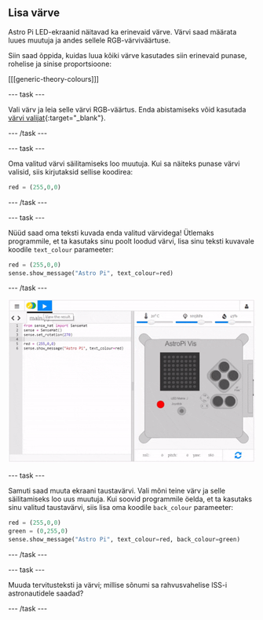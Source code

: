 ## Lisa värve

Astro Pi LED-ekraanid näitavad ka erinevaid värve. Värvi saad määrata luues muutuja ja andes sellele RGB-värviväärtuse.

Siin saad õppida, kuidas luua kõiki värve kasutades siin erinevaid punase, rohelise ja sinise proportsioone:

[[[generic-theory-colours]]]

\--- task \---

Vali värv ja leia selle värvi RGB-väärtus. Enda abistamiseks võid kasutada [värvi valijat](https://www.w3schools.com/colors/colors_rgb.asp){:target="_blank"}.

\--- /task \---

\--- task \---

Oma valitud värvi säilitamiseks loo muutuja. Kui sa näiteks punase värvi valisid, siis kirjutaksid sellise koodirea:

```python
red = (255,0,0)
```

\--- /task \---

\--- task \---

Nüüd saad oma teksti kuvada enda valitud värvidega! Ütlemaks programmile, et ta kasutaks sinu poolt loodud värvi, lisa sinu teksti kuvavale koodile `text_colour` parameeter:

```python
red = (255,0,0)
sense.show_message("Astro Pi", text_colour=red)
```

\--- /task \---

![näita sõnumit värviliselt](images/show-message-color.gif)

\--- task \---

Samuti saad muuta ekraani taustavärvi. Vali mõni teine värv ja selle säilitamiseks loo uus muutuja. Kui soovid programmile öelda, et ta kasutaks sinu valitud taustavärvi, siis lisa oma koodile `back_colour` parameeter:

```python
red = (255,0,0)
green = (0,255,0)
sense.show_message("Astro Pi", text_colour=red, back_colour=green)
```

\--- /task \---

\--- task \---

Muuda tervitusteksti ja värvi; millise sõnumi sa rahvusvahelise ISS-i astronautidele saadad?

\--- /task \---